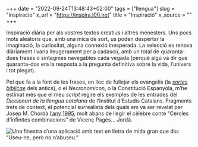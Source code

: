 +++
date = "2022-09-24T13:48:43+02:00"
tags = ["llengua"]
slug = "inspiracio"
x_url = "https://inspira.l0fi.net"
title = "Inspiració"
x_source = ""
+++

Inspiració diària per als vostres textos creatius i altres menesters. Uns pocs mots aleatoris que, amb una mica de sort, us poden despertar la imaginació, la curiositat, alguna connexió inesperada. La selecció es renova diàriament i varia lleugerament per a cadascú, amb un total de quaranta-dues frases o sintagmes navegables cada vegada (perquè algú va dir que quaranta-dos era la resposta a la pregunta definitiva sobre la vida, l’univers i tot plegat).

Pel que fa a la font de les frases, en lloc de fullejar els evangelis (la [*sortes biblicae*](/2017/09/24/la-loteria-sagrada.html) dels antics), o el *Necronomicon*, o la Constitució Espanyola, m’he estimat més que el meu *script* regire els exemples de les entrades del *Diccionari de la llengua catalana* de l’Institut d’Estudis Catalans. Fragments trets de context, el potencial surrealista dels quals em va ser revelat per Josep M. Chordà [l’any 1995](/cpe/1995/fabra/), molt abans de llegir el cèlebre conte “Cercles d’infinites combinacions” de Vicenç Pagès… Jordà.

<img src="https://inspira.l0fi.net/img/preview.png" alt="Una finestra d’una aplicació amb text en lletra de mida gran que diu: “Useu-ne, però no n’abuseu.”">